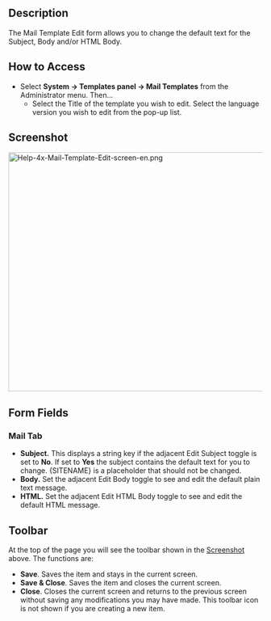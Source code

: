 <!-- Filename: Help4.x:Mail_Template:_Edit / Display title: Mail Template: Edit -->

## Description

The Mail Template Edit form allows you to change the default text for
the Subject, Body and/or HTML Body.

## How to Access

- Select **System **→** Templates panel **→** Mail Templates** from the
  Administrator menu. Then...
  - Select the Title of the template you wish to edit. Select the
    language version you wish to edit from the pop-up list.

## Screenshot

<img
src="https://docs.joomla.org/images/b/be/Help-4x-Mail-Template-Edit-screen-en.png"
decoding="async" data-file-width="800" data-file-height="473"
width="800" height="473"
alt="Help-4x-Mail-Template-Edit-screen-en.png" />

## Form Fields

### Mail Tab

- **Subject.** This displays a string key if the adjacent Edit Subject
  toggle is set to **No**. If set to **Yes** the subject contains the
  default text for you to change. {SITENAME} is a placeholder that
  should not be changed.
- **Body.** Set the adjacent Edit Body toggle to see and edit the
  default plain text message.
- **HTML.** Set the adjacent Edit HTML Body toggle to see and edit the
  default HTML message.

## Toolbar

At the top of the page you will see the toolbar shown in the
[Screenshot](#Screenshot) above. The functions are:

- **Save**. Saves the item and stays in the current screen.
- **Save & Close**. Saves the item and closes the current screen.
- **Close**. Closes the current screen and returns to the previous
  screen without saving any modifications you may have made. This
  toolbar icon is not shown if you are creating a new item.
